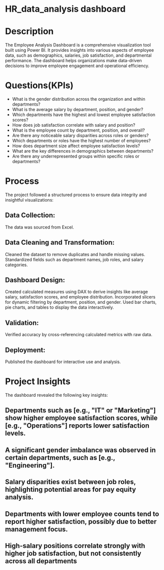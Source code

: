 # HR_data_analysis dashboard
# Description
The Employee Analysis Dashboard is a comprehensive visualization tool built using Power BI. It provides insights into various aspects of employee data, such as demographics, salaries, job satisfaction, and departmental performance. The dashboard helps organizations make data-driven decisions to improve employee engagement and operational efficiency.
# Questions(KPIs)
- What is the gender distribution across the organization and within departments?
- What is the average salary by department, position, and gender?
-  Which departments have the highest and lowest employee satisfaction scores?
- How does job satisfaction correlate with salary and position?
- What is the employee count by department, position, and overall?
- Are there any noticeable salary disparities across roles or genders?
- Which departments or roles have the highest number of employees?
- How does department size affect employee satisfaction levels?
- What are the key differences in demographics between departments?
- Are there any underrepresented groups within specific roles or departments?

# Process
The project followed a structured process to ensure data integrity and insightful visualizations:

## Data Collection:
The data was sourced from Excel.
## Data Cleaning and Transformation:
Cleaned the dataset to remove duplicates and handle missing values.
Standardized fields such as department names, job roles, and salary categories.
## Dashboard Design:
Created calculated measures using DAX to derive insights like average salary, satisfaction scores, and employee distribution.
Incorporated slicers for dynamic filtering by department, position, and gender.
Used bar charts, pie charts, and tables to display the data interactively.
## Validation:
Verified accuracy by cross-referencing calculated metrics with raw data.
## Deployment:
Published the dashboard for interactive use and analysis.

# Project Insights
The dashboard revealed the following key insights:

## Departments such as [e.g., "IT" or "Marketing"] show higher employee satisfaction scores, while [e.g., "Operations"] reports lower satisfaction levels.
## A significant gender imbalance was observed in certain departments, such as [e.g., "Engineering"].
## Salary disparities exist between job roles, highlighting potential areas for pay equity analysis.
## Departments with lower employee counts tend to report higher satisfaction, possibly due to better management focus.
## High-salary positions correlate strongly with higher job satisfaction, but not consistently across all departments
